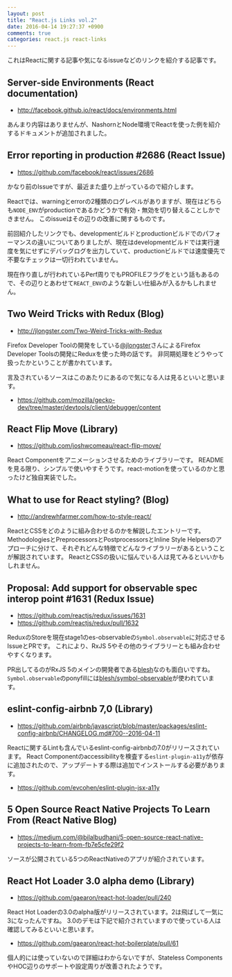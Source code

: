 ```yaml
---
layout: post
title: "React.js Links vol.2"
date: 2016-04-14 19:27:37 +0900
comments: true
categories: react.js react-links
---
```


これはReactに関する記事や気になるissueなどのリンクを紹介する記事です。

<!-- more -->


## Server-side Environments (React documentation)

* http://facebook.github.io/react/docs/environments.html

あんまり内容はありませんが、NashornとNode環境でReactを使った例を紹介するドキュメントが追加されました。


## Error reporting in production #2686 (React Issue)

* https://github.com/facebook/react/issues/2686

かなり前のIssueですが、最近また盛り上がっているので紹介します。

Reactでは、warningとerrorの2種類のログレベルがありますが、現在はどちらも`NODE_ENV`がproductionであるかどうかで有効・無効を切り替えることしかできません。
このissueはその辺りの改善に関するものです。

前回紹介したリンクでも、developmentビルドとproductionビルドでのパフォーマンスの違いについてありましたが、現在はdevelopmentビルドでは実行速度を気にせずにデバッグログを出力していて、productionビルドでは速度優先で不要なチェックは一切行われていません。

現在作り直しが行われているPerf周りでもPROFILEフラグをという話もあるので、その辺りとあわせて`REACT_ENV`のような新しい仕組みが入るかもしれません。

## Two Weird Tricks with Redux (Blog)

* http://jlongster.com/Two-Weird-Tricks-with-Redux

Firefox Developer Toolの開発をしている[@jlongster](https://twitter.com/jlongster)さんによるFirefox Developer Toolsの開発にReduxを使った時の話です。
非同期処理をどうやって扱ったかということが書かれています。

言及されているソースはこのあたりにあるので気になる人は見るといいと思います。

* https://github.com/mozilla/gecko-dev/tree/master/devtools/client/debugger/content


## React Flip Move (Library)

* https://github.com/joshwcomeau/react-flip-move/

React Componentをアニメーションさせるためのライブラリーです。
READMEを見る限り、シンプルで使いやすそうです。react-motionを使っているのかと思ったけど独自実装でした。


## What to use for React styling? (Blog)

* http://andrewhfarmer.com/how-to-style-react/

ReactとCSSをどのように組み合わせるのかを解説したエントリーです。
MethodologiesとPreprocessorsとPostprocessorsとInline Style Helpersのアプローチに分けて、それぞれどんな特徴でどんなライブラリーがあるということが解説されています。
ReactとCSSの扱いに悩んでいる人は見てみるといいかもしれません。


## Proposal: Add support for observable spec interop point #1631 (Redux Issue)

* https://github.com/reactjs/redux/issues/1631
* https://github.com/reactjs/redux/pull/1632

ReduxのStoreを現在stage1のes-observableの`Symbol.observable`に対応させるIssueとPRです。
これにより、RxJS 5やその他のライブラリーとも組み合わせやすくなります。

PR出してるのがRxJS 5のメインの開発者である[blesh](https://github.com/blesh)なのも面白いですね。
`Symbol.observable`のponyfillには[blesh/symbol-observable](https://github.com/blesh/symbol-observable)が使われています。


## eslint-config-airbnb 7,0 (Library)

* https://github.com/airbnb/javascript/blob/master/packages/eslint-config-airbnb/CHANGELOG.md#700--2016-04-11

Reactに関するLintも含んでいるeslint-config-airbnbの7.0がリリースされています。
React Componentのaccessibilityを検査する`eslint-plugin-a11y`が依存に追加されたので、アップデートする際は追加でインストールする必要があります。

* https://github.com/evcohen/eslint-plugin-jsx-a11y


## 5 Open Source React Native Projects To Learn From (React Native Blog)

* https://medium.com/@bilalbudhani/5-open-source-react-native-projects-to-learn-from-fb7e5cfe29f2

ソースが公開されている5つのReactNativeのアプリが紹介されています。

## React Hot Loader 3.0 alpha demo (Library)

* https://github.com/gaearon/react-hot-loader/pull/240

React Hot Loaderの3.0のalpha版がリリースされています。2は飛ばして一気に3になったんですね。
3.0のデモは下記で紹介されていますので使っている人は確認してみるといいと思います。

* https://github.com/gaearon/react-hot-boilerplate/pull/61

個人的には使っていないので詳細はわからないですが、Stateless ComponentsやHOC辺りのサポートや設定周りが改善されたようです。
